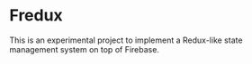 # Fredux

This is an experimental project to implement a Redux-like state management system on top of Firebase.